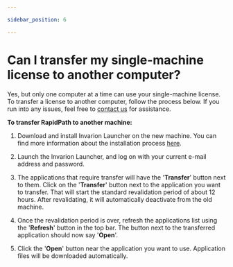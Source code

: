 ```yaml
---

sidebar_position: 6

---
```


# Can I transfer my single-machine license to another computer?

Yes, but only one computer at a time can use your single-machine license. To transfer a license to another computer, follow the process below. If you run into any issues, feel free to [contact us](https://invarion.com/contact) for assistance.

**To transfer RapidPath to another machine:**

1. Download and install Invarion Launcher on the new machine. You can find more information about the installation process [here](https://rapidplan.com/pages/launcher-installation).

2. Launch the Invarion Launcher, and log on with your current e-mail address and password.

3. The applications that require transfer will have the '**Transfer**' button next to them. Click on the '**Transfer**' button next to the application you want to transfer. That will start the standard revalidation period of about 12 hours. After revalidating, it will automatically deactivate from the old machine.

4. Once the revalidation period is over, refresh the applications list using the '**Refresh**' button in the top bar. The button next to the transferred application should now say '**Open**'.

5. Click the '**Open**' button near the application you want to use. Application files will be downloaded automatically.
